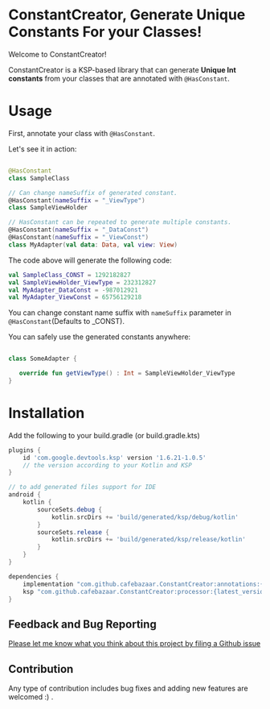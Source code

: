 # ConstantCreator, Generate Unique Constants For your Classes!

Welcome to ConstantCreator!

ConstantCreator is a KSP-based library that can generate <b>Unique Int constants</b>
from your classes that are annotated with `@HasConstant`.

# Usage

First, annotate your class with `@HasConstant`.

Let's see it in action:

```kotlin 

@HasConstant
class SampleClass

// Can change nameSuffix of generated constant.
@HasConstant(nameSuffix = "_ViewType")
class SampleViewHolder

// HasConstant can be repeated to generate multiple constants.
@HasConstant(nameSuffix = "_DataConst")
@HasConstant(nameSuffix = "_ViewConst")
class MyAdapter(val data: Data, val view: View)

```

The code above will generate the following code:

```kotlin
val SampleClass_CONST = 1292182827
val SampleViewHolder_ViewType = 232312827
val MyAdapter_DataConst = -987012921
val MyAdapter_ViewConst = 65756129218

```

You can change constant name suffix with `nameSuffix` parameter in `@HasConstant`(Defaults to _CONST).

You can safely use the generated constants anywhere:

```kotlin 

class SomeAdapter {

   override fun getViewType() : Int = SampleViewHolder_ViewType
}

```

# Installation

Add the following to your build.gradle (or build.gradle.kts)

```groovy
plugins {
    id 'com.google.devtools.ksp' version '1.6.21-1.0.5'
    // the version according to your Kotlin and KSP
}

// to add generated files support for IDE
android {
    kotlin {
        sourceSets.debug {
            kotlin.srcDirs += 'build/generated/ksp/debug/kotlin'
        }
        sourceSets.release {
            kotlin.srcDirs += 'build/generated/ksp/release/kotlin'
        }
    }
}

dependencies {
    implementation "com.github.cafebazaar.ConstantCreator:annotations:{latest_version}"
    ksp "com.github.cafebazaar.ConstantCreator:processor:{latest_version}"
}

```

## Feedback and Bug Reporting

[Please let me know what you think about this project by filing a Github issue](https://github.com/cafebazaar/ConstantCreator/issues)

## Contribution

Any type of contribution includes bug fixes and adding new features are welcomed :) .
